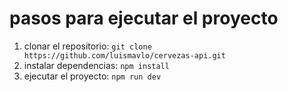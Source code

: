 

# pasos para ejecutar el proyecto

1. clonar el repositorio: `git clone https://github.com/luismavlo/cervezas-api.git`
2. instalar dependencias: `npm install`
3. ejecutar el proyecto: `npm run dev`